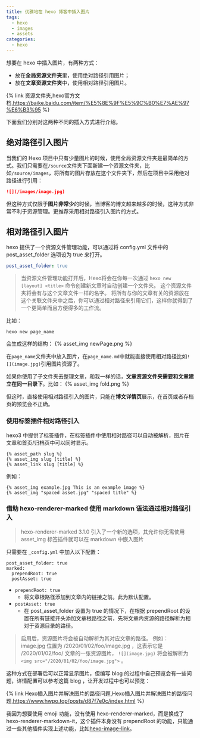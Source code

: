 ```yaml
---
title: 优雅地在 hexo 博客中插入图片
tags:
  - hexo
  - images
  - assets
categories:
  - hexo
---
```

  
想要在 hexo 中插入图片，有两种方式：
- 放在**全局资源文件夹**里，使用绝对路径引用图片；
- 放在**文章资源文件夹**中，使用相对路径引用图片。

{% link 资源文件夹,hexo官方文档,https://baike.baidu.com/item/%E5%8E%9F%E5%9C%B0%E7%AE%97%E6%B3%95 %}

下面我们分别对这两种不同的插入方式进行介绍。

## 绝对路径引入图片

当我们的 Hexo 项目中只有少量图片的时候，使用全局资源文件夹是最简单的方式。我们只需要在`/source`文件夹下面新建一个资源文件夹，比如`/source/images`，将所有的图片存放在这个文件夹下，然后在项目中采用绝对路径进行引用：
```markdown
![](/images/image.jpg)
```
但这种方式仅限于**图片非常少**的时候，当博客的博文越来越多的时候，这种方式非常不利于资源管理。更推荐采用相对路径引入图片的方式。

## 相对路径引入图片

hexo 提供了一个资源文件管理功能，可以通过将 config.yml 文件中的 post_asset_folder 选项设为 true 来打开。
```_config.yml 
post_asset_folder: true
```
>当资源文件管理功能打开后，Hexo将会在你每一次通过 `hexo new [layout] <title>` 命令创建新文章时自动创建一个文件夹。 这个资源文件夹将会有与这个文章文件一样的名字。 将所有与你的文章有关的资源放在这个关联文件夹中之后，你可以通过相对路径来引用它们，这样你就得到了一个更简单而且方便得多的工作流。

比如：
```
hexo new page_name
```
会生成这样的结构：
{% asset_img newPage.png %}

在`page_name`文件夹中放入图片，在`page_name.md`中就能直接使用相对路径比如`![](image.jpg)`引用图片资源了。

如果你使用了子文件夹去整理文章，和我一样的话，**文章资源文件夹需要和文章建立在同一目录下**。比如：
{% asset_img fold.png %}

但这时，直接使用相对路径引入的图片，只能在**博文详情页**展示，在首页或者存档页的预览会不正确。

### 使用标签插件相对路径引入

hexo3 中提供了标签插件，在标签插件中使用相对路径可以自动被解析，图片在文章和首页/归档页中可以同时显示。

```
{% asset_path slug %}
{% asset_img slug [title] %}
{% asset_link slug [title] %}
```

例如：
```
{% asset_img example.jpg This is an example image %}
{% asset_img "spaced asset.jpg" "spaced title" %}
```

### 借助 hexo-renderer-marked 使用 markdown 语法通过相对路径引入
> hexo-renderer-marked 3.1.0 引入了一个新的选项，其允许你无需使用 asset_img 标签插件就可以在 markdown 中嵌入图片

只需要在 `_config.yml` 中加入以下配置：
```
post_asset_folder: true
marked:
  prependRoot: true
  postAsset: true
```
- `prependRoot: true`
  - 将文章根路径添加到文章内的链接之前。此为默认配置。
- `postAsset: true`
  - 在 post_asset_folder 设置为 true 的情况下，在根据 prependRoot 的设置在所有链接开头添加文章根路径之前，先将文章内资源的路径解析为相对于资源目录的路径。

> 启用后，资源图片将会被自动解析为其对应文章的路径。 例如： image.jpg 位置为 /2020/01/02/foo/image.jpg ，这表示它是 /2020/01/02/foo/ 文章的一张资源图片， `![](image.jpg)` 将会被解析为 `<img src="/2020/01/02/foo/image.jpg">` 。

这种方式在部署后可以正常显示图片，但编写 blog 的过程中自己预览会有一些问题，详情配置可以参考这篇 blog ，让开发过程中也可以预览：

{% link Hexo插入图片并解决图片的路径问题,Hexo插入图片并解决图片的路径问题,https://www.hwpo.top/posts/d87f7e0c/index.html %}

我因为想要使用 emoji 功能，没有使用 hexo-renderer-marked，而是换成了 hexo-renderer-markdown-it，这个插件本身没有 prependRoot 的功能，只能通过一些其他插件实现上述功能，比如[hexo-image-link](https://github.com/cocowool/hexo-image-link)。